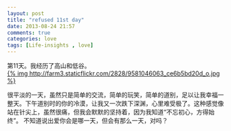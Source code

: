 ```yaml
---
layout: post
title: "refused 11st day"
date: 2013-08-24 21:57
comments: true
categories: love
tags: [Life-insights , love]
---
```

第11天。我经历了高山和低谷。<br>
[{% img  http://farm3.staticflickr.com/2828/9581046063_ce6b5bd20d_o.jpg %}](http://farm3.staticflickr.com/2828/9581046063_ce6b5bd20d_o.jpg)<br />
<!--more-->
很平淡的一天，虽然只是简单的交流，简单的玩笑，简单的道别，足以让我幸福一整天。下午道别时的你的冷漠，让我又一次跌下深渊，心里难受极了。这种感觉像站在针尖上，虽然很痛，但我会默默的坚持着，因为我知道“不忘初心，方得始终”。 不知道说出爱你会是哪一天，但会有那么一天，对吗？
